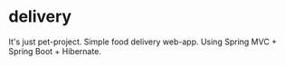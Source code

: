 # delivery
It's just pet-project.
Simple food delivery web-app.
Using Spring MVC + Spring Boot + Hibernate.
